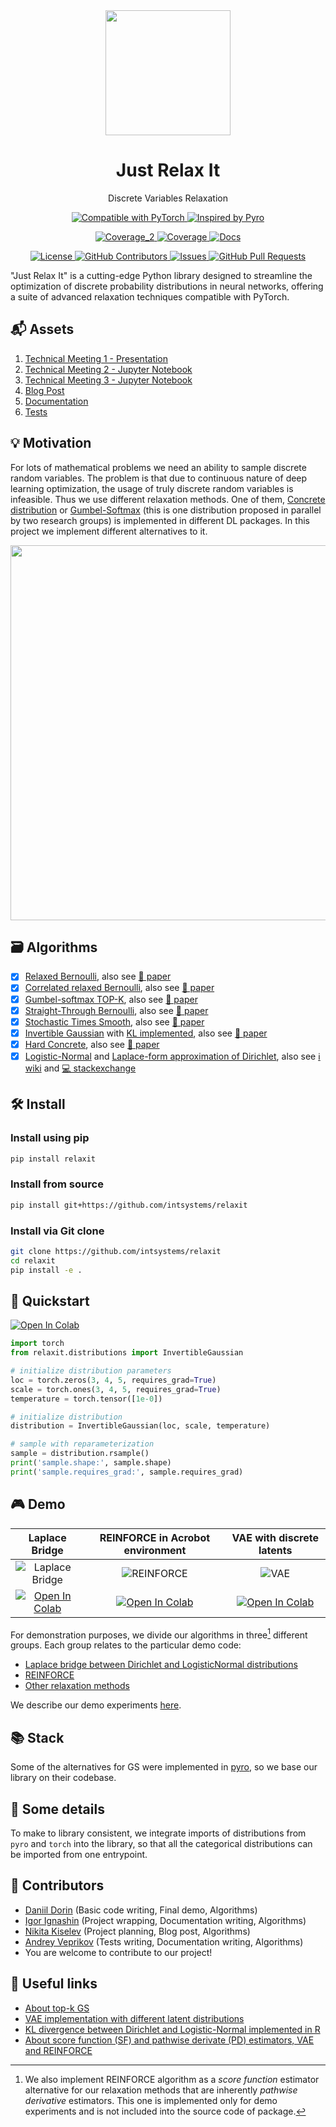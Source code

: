 <div align="center">  
    <img src="assets/logo.svg" width="200px" />
    <h1> Just Relax It </h1>
    <p align="center"> Discrete Variables Relaxation </p>
</div>

<p align="center">
    <a href="https://pytorch.org/docs/stable/distributions.html">
        <img alt="Compatible with PyTorch" src="https://img.shields.io/badge/Compatible_with_Pytorch-ef4c2c">
    </a>
    <a href="https://docs.pyro.ai/en/dev/distributions.html">
        <img alt="Inspired by Pyro" src="https://img.shields.io/badge/Inspired_by_Pyro-fecd08">
    </a>
</p>

<p align="center">
    <a href="https://github.com/intsystems/relaxit/tree/main/tests">
        <img alt="Coverage_2" src="https://github.com/intsystems/relaxit/actions/workflows/test.yml/badge.svg" />
    </a>
    <a href="https://github.com/intsystems/relaxit/tree/main/tests">
        <img alt="Coverage" src="coverage-badge.svg" />
    </a>
    <a href="https://intsystems.github.io/relaxit">
        <img alt="Docs" src="https://github.com/intsystems/relaxit/actions/workflows/docs.yml/badge.svg" />
    </a>
</p>

<p align="center">
    <a href="https://github.com/intsystems/relaxit/blob/main/LICENSE">
        <img alt="License" src="https://badgen.net/github/license/intsystems/relaxit?color=green" />
    </a>
    <a href="https://github.com/intsystems/relaxit/graphs/contributors">
        <img alt="GitHub Contributors" src="https://img.shields.io/github/contributors/intsystems/relaxit" />
    </a>
    <a href="https://github.com/intsystems/relaxit/issues">
        <img alt="Issues" src="https://img.shields.io/github/issues-closed/intsystems/relaxit?color=0088ff" />
    </a>
    <a href="https://github.com/intsystems/relaxit/pulls">
        <img alt="GitHub Pull Requests" src="https://img.shields.io/github/issues-pr-closed/intsystems/relaxit?color=7f29d6" />
    </a>
</p>

"Just Relax It" is a cutting-edge Python library designed to streamline the optimization of discrete probability distributions in neural networks, offering a suite of advanced relaxation techniques compatible with PyTorch.

## 📬 Assets

1. [Technical Meeting 1 - Presentation](https://github.com/intsystems/relaxit/blob/main/assets/presentation_tm1.pdf)
2. [Technical Meeting 2 - Jupyter Notebook](https://github.com/intsystems/relaxit/blob/main/basic/basic_code.ipynb)
3. [Technical Meeting 3 - Jupyter Notebook](https://github.com/intsystems/relaxit/blob/main/demo/vizualization.ipynb)
4. [Blog Post](https://github.com/intsystems/relaxit/blob/main/assets/blog-post.pdf)
5. [Documentation](https://intsystems.github.io/relaxit/)
6. [Tests](https://github.com/intsystems/relaxit/tree/main/tests)

## 💡 Motivation
For lots of mathematical problems we need an ability to sample discrete random variables.
The problem is that due to continuous nature of deep learning optimization, the usage of truly discrete random variables is infeasible.
Thus we use different relaxation methods. 
One of them, [Concrete distribution](https://arxiv.org/abs/1611.00712) or [Gumbel-Softmax](https://arxiv.org/abs/1611.01144) (this is one distribution proposed in parallel by two research groups) is implemented in different DL packages. 
In this project we implement different alternatives to it. 
<div align="center">  
    <img src="assets/overview.png" width="600"/>
</div>

## 🗃 Algorithms
- [x] [Relaxed Bernoulli](https://github.com/intsystems/relaxit/blob/main/src/relaxit/distributions/GaussianRelaxedBernoulli.py), also see [📝 paper](http://proceedings.mlr.press/v119/yamada20a/yamada20a.pdf) 
- [x] [Correlated relaxed Bernoulli](https://github.com/intsystems/relaxit/blob/main/src/relaxit/distributions/CorrelatedRelaxedBernoulli.py), also see [📝 paper](https://openreview.net/pdf?id=oDFvtxzPOx)
- [x] [Gumbel-softmax TOP-K](https://github.com/intsystems/relaxit/blob/main/src/relaxit/distributions/GumbelSoftmaxTopK.py), also see [📝 paper](https://arxiv.org/pdf/1903.06059) 
- [x] [Straight-Through Bernoulli](https://github.com/intsystems/relaxit/blob/main/src/relaxit/distributions/StraightThroughBernoulli.py), also see [📝 paper](https://arxiv.org/abs/1910.02176) 
- [x] [Stochastic Times Smooth](https://github.com/intsystems/relaxit/blob/main/src/relaxit/distributions/StochasticTimesSmooth.py), also see [📝 paper](https://citeseerx.ist.psu.edu/document?repid=rep1&type=pdf&doi=62c76ca0b2790c34e85ba1cce09d47be317c7235) 
- [x] [Invertible Gaussian](https://github.com/intsystems/relaxit/blob/main/src/relaxit/distributions/InvertibleGaussian.py) with [KL implemented](https://github.com/intsystems/relaxit/blob/f398ebbbac703582de392bc33d89b55c6c99ea68/src/relaxit/distributions/kl.py#L7), also see [📝 paper](https://arxiv.org/abs/1912.09588)
- [x] [Hard Concrete](https://github.com/intsystems/relaxit/blob/main/src/relaxit/distributions/HardConcrete.py), also see [📝 paper](https://arxiv.org/pdf/1712.01312) 
- [x] [Logistic-Normal](https://github.com/intsystems/relaxit/blob/main/src/relaxit/distributions/LogisticNormalSoftmax.py) and [Laplace-form approximation of Dirichlet](https://github.com/intsystems/relaxit/blob/main/src/relaxit/distributions/approx.py), also see [ℹ️ wiki](https://en.wikipedia.org/wiki/Logit-normal_distribution) and [💻 stackexchange](https://stats.stackexchange.com/questions/535560/approximating-the-logit-normal-by-dirichlet) 

## 🛠️ Install

### Install using pip
```bash
pip install relaxit
```

### Install from source
```bash
pip install git+https://github.com/intsystems/relaxit
```

### Install via Git clone
```bash
git clone https://github.com/intsystems/relaxit
cd relaxit
pip install -e .
```

## 🚀 Quickstart 
[![Open In Colab](https://colab.research.google.com/assets/colab-badge.svg)](https://colab.research.google.com/github/intsystems/relaxit/blob/main/demo/quickstart.ipynb)
```python
import torch
from relaxit.distributions import InvertibleGaussian

# initialize distribution parameters
loc = torch.zeros(3, 4, 5, requires_grad=True)
scale = torch.ones(3, 4, 5, requires_grad=True)
temperature = torch.tensor([1e-0])

# initialize distribution
distribution = InvertibleGaussian(loc, scale, temperature)

# sample with reparameterization
sample = distribution.rsample()
print('sample.shape:', sample.shape)
print('sample.requires_grad:', sample.requires_grad)
```

## 🎮 Demo
| Laplace Bridge | REINFORCE in Acrobot environment | VAE with discrete latents |
| :---: | :---: | :---: |
| ![Laplace Bridge](https://github.com/user-attachments/assets/ac5d5a71-e7d7-4ec3-b9ca-9b72d958eb41) | ![REINFORCE](https://gymnasium.farama.org/_images/acrobot.gif) | ![VAE](https://github.com/user-attachments/assets/937585c4-df84-4ab0-a2b9-ea6a73997793) |
| [![Open In Colab](https://colab.research.google.com/assets/colab-badge.svg)](https://colab.research.google.com/github/intsystems/relaxit/blob/main/demo/laplace-bridge.ipynb) | [![Open In Colab](https://colab.research.google.com/assets/colab-badge.svg)](https://colab.research.google.com/github/intsystems/relaxit/blob/main/demo/reinforce.ipynb) | [![Open In Colab](https://colab.research.google.com/assets/colab-badge.svg)](https://colab.research.google.com/github/intsystems/relaxit/blob/main/demo/demo.ipynb) |

For demonstration purposes, we divide our algorithms in three[^*] different groups. Each group relates to the particular demo code:
- [Laplace bridge between Dirichlet and LogisticNormal distributions](https://github.com/intsystems/relaxit/blob/main/demo/laplace-bridge.ipynb)
- [REINFORCE](https://github.com/intsystems/relaxit/blob/main/demo/reinforce.ipynb)
- [Other relaxation methods](https://github.com/intsystems/relaxit/blob/main/demo/demo.ipynb)

We describe our demo experiments [here](https://github.com/intsystems/relaxit/tree/main/demo).

[^*]: We also implement REINFORCE algorithm as a *score function* estimator alternative for our relaxation methods that are inherently *pathwise derivative* estimators. This one is implemented only for demo experiments and is not included into the source code of package.

## 📚 Stack
Some of the alternatives for GS were implemented in [pyro](https://docs.pyro.ai/en/dev/distributions.html), so we base our library on their codebase.
  
## 🧩 Some details
To make to library consistent, we integrate imports of distributions from `pyro` and `torch` into the library, so that all the categorical distributions can be imported from one entrypoint. 

## 👥 Contributors
- [Daniil Dorin](https://github.com/DorinDaniil) (Basic code writing, Final demo, Algorithms)
- [Igor Ignashin](https://github.com/ThunderstormXX) (Project wrapping, Documentation writing, Algorithms)
- [Nikita Kiselev](https://github.com/kisnikser) (Project planning, Blog post, Algorithms)
- [Andrey Veprikov](https://github.com/Vepricov) (Tests writing, Documentation writing, Algorithms)
- You are welcome to contribute to our project!

## 🔗 Useful links
- [About top-k GS](https://uvadlc-notebooks.readthedocs.io/en/latest/tutorial_notebooks/DL2/sampling/subsets.html) 
- [VAE implementation with different latent distributions](https://github.com/kampta/pytorch-distributions)
- [KL divergence between Dirichlet and Logistic-Normal implemented in R](https://rdrr.io/cran/Compositional/src/R/kl.diri.normal.R)
- [About score function (SF) and pathwise derivate (PD) estimators, VAE and REINFORCE](https://arxiv.org/abs/1506.05254)
